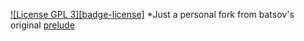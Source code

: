 [![License GPL 3][badge-license]](http://www.gnu.org/licenses/gpl-3.0.txt)
*Just a personal fork from batsov's original [prelude](https://github.com/bbatsov/prelude)
